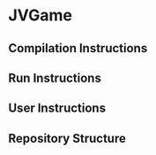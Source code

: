 # JVGame

## Compilation Instructions

## Run Instructions

## User Instructions

## Repository Structure